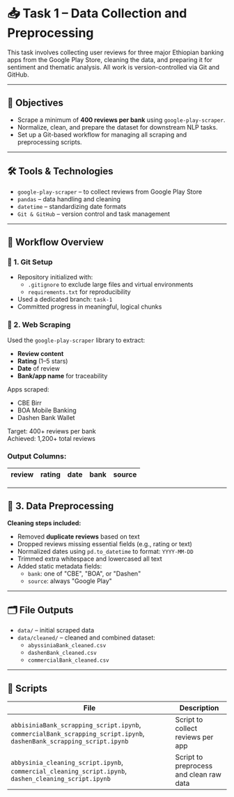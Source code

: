 # 📥 Task 1 – Data Collection and Preprocessing

This task involves collecting user reviews for three major Ethiopian banking apps from the Google Play Store, cleaning the data, and preparing it for sentiment and thematic analysis. All work is version-controlled via Git and GitHub.

---

## 🎯 Objectives

- Scrape a minimum of **400 reviews per bank** using `google-play-scraper`.
- Normalize, clean, and prepare the dataset for downstream NLP tasks.
- Set up a Git-based workflow for managing all scraping and preprocessing scripts.

---

## 🛠️ Tools & Technologies

- `google-play-scraper` – to collect reviews from Google Play Store
- `pandas` – data handling and cleaning
- `datetime` – standardizing date formats
- `Git & GitHub` – version control and task management

---

## 🔄 Workflow Overview

### 🔹 1. Git Setup

- Repository initialized with:
  - `.gitignore` to exclude large files and virtual environments
  - `requirements.txt` for reproducibility
- Used a dedicated branch: `task-1`
- Committed progress in meaningful, logical chunks

### 🔹 2. Web Scraping

Used the `google-play-scraper` library to extract:
- **Review content**
- **Rating** (1–5 stars)
- **Date** of review
- **Bank/app name** for traceability

Apps scraped:
- CBE Birr
- BOA Mobile Banking
- Dashen Bank Wallet

Target: 400+ reviews per bank  
Achieved: 1,200+ total reviews

### Output Columns:
| review | rating | date | bank | source |
|--------|--------|------|------|--------|

---

## 🧼 3. Data Preprocessing

**Cleaning steps included:**
- Removed **duplicate reviews** based on text
- Dropped reviews missing essential fields (e.g., rating or text)
- Normalized dates using `pd.to_datetime` to format: `YYYY-MM-DD`
- Trimmed extra whitespace and lowercased all text
- Added static metadata fields:
  - `bank`: one of "CBE", "BOA", or "Dashen"
  - `source`: always "Google Play"

---

## 🗂️ File Outputs

- `data/` – initial scraped data
- `data/cleaned/` – cleaned and combined dataset:
  - `abyssiniaBank_cleaned.csv`
  - `dashenBank_cleaned.csv`
  - `commercialBank_cleaned.csv`

---

## 📄 Scripts

| File | Description |
|------|-------------|
| `abbisiniaBank_scrapping_script.ipynb`, `commercialBank_scrapping_script.ipynb`, `dashenBank_scrapping_script.ipynb` | Script to collect reviews per app |
| `abbysinia_cleaning_script.ipynb`, `commercial_cleaning_script.ipynb`, `dashen_cleaning_script.ipynb`  | Script to preprocess and clean raw data |
